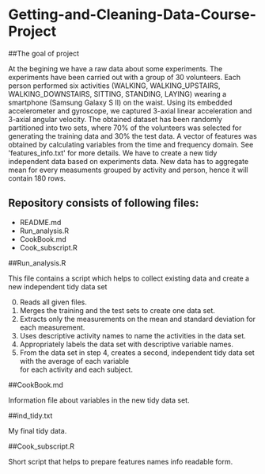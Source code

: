 # Getting-and-Cleaning-Data-Course-Project

##The goal of project

At the begining we have a raw data about some experiments. The experiments have been carried out with a group of 30 volunteers. 
Each person performed six activities (WALKING, WALKING_UPSTAIRS, WALKING_DOWNSTAIRS, SITTING, STANDING, LAYING) wearing a smartphone 
(Samsung Galaxy S II) on the waist. 
Using its embedded accelerometer and gyroscope, we captured 3-axial linear acceleration and 3-axial angular velocity.
The obtained dataset has been randomly partitioned into two sets, where 70% of the volunteers was selected for generating the 
training data and 30% the test data. 
A vector of features was obtained by calculating variables from the time and frequency domain. See 'features_info.txt' 
for more details. 
We have to create a new tidy independent data based on experiments data. New data has to aggregate mean for every measuments 
grouped by activity and person, hence it will contain 180 rows. 

## Repository consists of following files:
* README.md 
* Run_analysis.R 
* CookBook.md
* Cook_subscript.R

##Run_analysis.R

This file contains a script which helps to collect existing data and create a new independent tidy data set

0. Reads all given files.
1. Merges the training and the test sets to create one data set.
2. Extracts only the measurements on the mean and standard deviation for each measurement.
3. Uses descriptive activity names to name the activities in the data set.
4. Appropriately labels the data set with descriptive variable names.
5. From the data set in step 4, creates a second, independent tidy data set with the average of each variable \
   for each activity and each subject.
   
##CookBook.md

Information file about variables in the new tidy data set.

##ind_tidy.txt

My final tidy data.

##Cook_subscript.R

Short script that helps to prepare features names info readable form.
